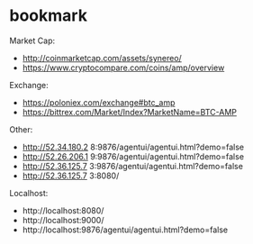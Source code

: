 # bookmark
Market Cap:
* http://coinmarketcap.com/assets/synereo/
* https://www.cryptocompare.com/coins/amp/overview

Exchange:
* https://poloniex.com/exchange#btc_amp
* https://bittrex.com/Market/Index?MarketName=BTC-AMP

Other: 
* http://52.34.180.2 8:9876/agentui/agentui.html?demo=false
* http://52.26.206.1 9:9876/agentui/agentui.html?demo=false
* http://52.36.125.7 3:9876/agentui/agentui.html?demo=false
* http://52.36.125.7 3:8080/

Localhost:
* http://localhost:8080/
* http://localhost:9000/
* http://localhost:9876/agentui/agentui.html?demo=false

